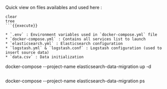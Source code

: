 Quick view on files availables and used here :

```
clear
tree
```{{execute}}

* `.env` : Environment variables used in `docker-compose.yml` file
* `docker-compose.yml` : Contains all services list to launch
* `elasticsearch.yml` : Elasticsearch configuration
* `logstash.yml` & `logstash.conf` : Logstash configuration (used to insert source data)
* `data.csv` : Data initialization

```
docker-compose --project-name elasticsearch-data-migration up -d
```{{execute}}

```
docker-compose --project-name elasticsearch-data-migration ps
```{{execute}}
